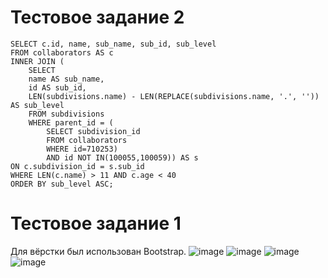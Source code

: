 # Тестовое задание 2
```
SELECT c.id, name, sub_name, sub_id, sub_level
FROM collaborators AS c 
INNER JOIN (
	SELECT 
	name AS sub_name, 
	id AS sub_id, 
	LEN(subdivisions.name) - LEN(REPLACE(subdivisions.name, '.', '')) AS sub_level 
	FROM subdivisions 
	WHERE parent_id = (
		SELECT subdivision_id 
		FROM collaborators 
		WHERE id=710253) 
		AND id NOT IN(100055,100059)) AS s 
ON c.subdivision_id = s.sub_id 
WHERE LEN(c.name) > 11 AND c.age < 40 
ORDER BY sub_level ASC;
```
# Тестовое задание 1
Для вёрстки был использован Bootstrap.
![image](https://github.com/yobafromstarvvars/global-it-1/assets/82865142/0caca4ca-51f7-46ce-92cf-5319706f379f)
![image](https://github.com/yobafromstarvvars/global-it-1/assets/82865142/fad4cebd-4e21-4218-92ec-f6257668f333)
![image](https://github.com/yobafromstarvvars/global-it-1/assets/82865142/3dbbc253-17a1-4387-8f23-c64cd62b7538)
![image](https://github.com/yobafromstarvvars/global-it-1/assets/82865142/e3858236-5096-4356-9d47-c4f55c06bdb9)
